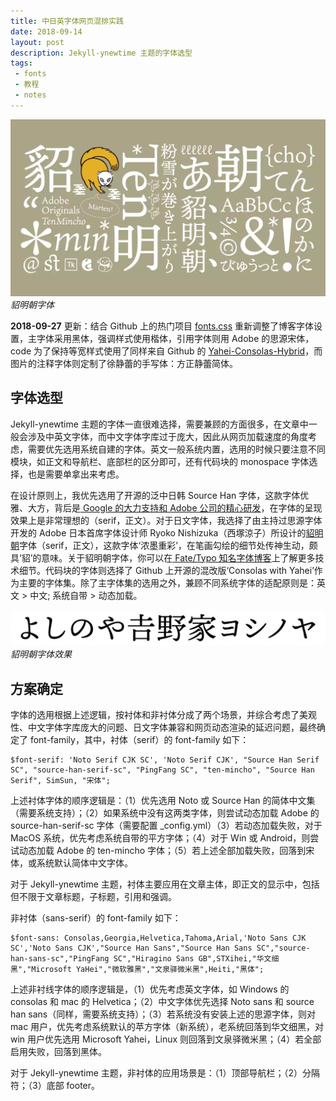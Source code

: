 ```yaml
---
title: 中日英字体网页混排实践
date: 2018-09-14
layout: post
description: Jekyll-ynewtime 主题的字体选型
tags:
 - fonts
 - 教程
 - notes
---
```


![](/media/files/WEBP/tenmincho-fonts2.webp)*貂明朝字体*

**2018-09-27** 更新：结合 Github 上的热门项目 [fonts.css](https://zenozeng.github.io/fonts.css/) 重新调整了博客字体设置，主字体采用黑体，强调样式使用楷体，引用字体则用 Adobe 的思源宋体，code 为了保持等宽样式使用了同样来自 Github 的 [Yahei-Consolas-Hybrid](https://github.com/yakumioto/YaHei-Consolas-Hybrid-1.12)，而图片的注释字体则定制了徐静蕾的手写体：方正静蕾简体。

## 字体选型

Jekyll-ynewtime 主题的字体一直很难选择，需要兼顾的方面很多，在文章中一般会涉及中英文字体，而中文字体字库过于庞大，因此从网页加载速度的角度考虑，需要优先选用系统自建的字体。英文一般系统内置，选用的时候只要注意不同模块，如正文和导航栏、底部栏的区分即可，还有代码块的 monospace 字体选择，也是需要单拿出来考虑。

在设计原则上，我优先选用了开源的泛中日韩 Source Han 字体，这款字体优雅、大方，背后是[ Google 的大力支持和 Adobe 公司的精心研发](https://source.typekit.com/source-han-serif/cn/)，在字体的呈现效果上是非常理想的（serif，正文）。对于日文字体，我选择了由主持过思源字体开发的 Adobe 日本首席字体设计师 Ryoko Nishizuka（西塚涼子）所设计的[貂明朝](https://typekit.com/fonts/ten-mincho)字体（serif，正文），这款字体‘浓墨重彩’，在笔画勾绘的细节处传神生动，颇具‘貂’的意味。关于貂明朝字体，你可以在[ Fate/Typo 知名字体博客](https://fatetypo.xyz/ten-mincho/)上了解更多技术细节。代码块的字体则选择了 Github 上开源的混改版‘Consolas with Yahei’作为主要的字体集。除了主字体集的选用之外，兼顾不同系统字体的适配原则是：英文 > 中文; 系统自带 > 动态加载。

![](/media/files/WEBP/tenmincho-fonts1.webp)*貂明朝字体效果*

## 方案确定

字体的选用根据上述逻辑，按衬体和非衬体分成了两个场景，并综合考虑了美观性、中文字体字库庞大的问题、日文字体兼容和网页动态渲染的延迟问题，最终确定了 font-family，其中，衬体（serif）的 font-family 如下：

```
$font-serif: 'Noto Serif CJK SC', 'Noto Serif CJK', "Source Han Serif SC", "source-han-serif-sc", "PingFang SC", "ten-mincho", "Source Han Serif", SimSun, "宋体";
```

上述衬体字体的顺序逻辑是：（1）优先选用 Noto 或 Source Han 的简体中文集（需要系统支持）；（2）如果系统中没有这两类字体，则尝试动态加载 Adobe 的 source-han-serif-sc 字体（需要配置 _config.yml）（3）若动态加载失败，对于 MacOS 系统，优先考虑系统自带的平方字体；（4）对于 Win 或 Android，则尝试动态加载 Adobe 的 ten-mincho 字体；（5）若上述全部加载失败，回落到宋体，或系统默认简体中文字体。

对于 Jekyll-ynewtime 主题，衬体主要应用在文章主体，即正文的显示中，包括但不限于文章标题，子标题，引用和强调。

非衬体（sans-serif）的 font-family 如下：

```
$font-sans: Consolas,Georgia,Helvetica,Tahoma,Arial,'Noto Sans CJK SC','Noto Sans CJK',"Source Han Sans","Source Han Sans SC","source-han-sans-sc","PingFang SC","Hiragino Sans GB",STXihei,"华文细黑","Microsoft YaHei","微软雅黑","文泉驿微米黑",Heiti,"黑体";
```

上述非衬线字体的顺序逻辑是，（1）优先考虑英文字体，如 Windows 的 consolas 和 mac 的 Helvetica；（2）中文字体优先选择 Noto sans 和 source han sans（同样，需要系统支持）；（3）若系统没有安装上述的思源字体，则对 mac 用户，优先考虑系统默认的苹方字体（新系统），老系统回落到华文细黑，对 win 用户优先选用 Microsoft Yahei，Linux 则回落到文泉驿微米黑；（4）若全部启用失败，回落到黑体。

对于 Jekyll-ynewtime 主题，非衬体的应用场景是：（1）顶部导航栏；（2）分隔符；（3）底部 footer。